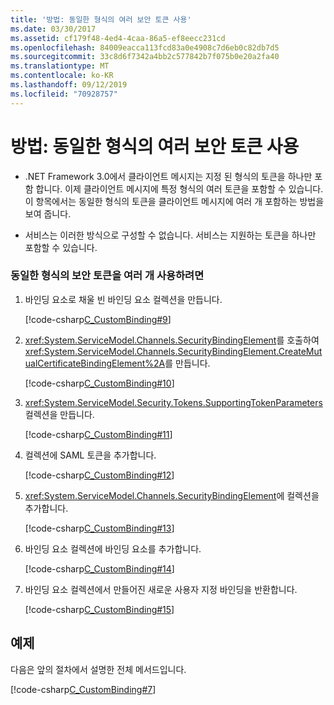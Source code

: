 ```yaml
---
title: '방법: 동일한 형식의 여러 보안 토큰 사용'
ms.date: 03/30/2017
ms.assetid: cf179f48-4ed4-4caa-86a5-ef8eecc231cd
ms.openlocfilehash: 84009eacca113fcd83a0e4908c7d6eb0c82db7d5
ms.sourcegitcommit: 33c8d6f7342a4bb2c577842b7f075b0e20a2fa40
ms.translationtype: MT
ms.contentlocale: ko-KR
ms.lasthandoff: 09/12/2019
ms.locfileid: "70928757"
---
```

# <a name="how-to-use-multiple-security-tokens-of-the-same-type"></a>방법: 동일한 형식의 여러 보안 토큰 사용

- .NET Framework 3.0에서 클라이언트 메시지는 지정 된 형식의 토큰을 하나만 포함 합니다. 이제 클라이언트 메시지에 특정 형식의 여러 토큰을 포함할 수 있습니다. 이 항목에서는 동일한 형식의 토큰을 클라이언트 메시지에 여러 개 포함하는 방법을 보여 줍니다.  
  
- 서비스는 이러한 방식으로 구성할 수 없습니다. 서비스는 지원하는 토큰을 하나만 포함할 수 있습니다.  
  
### <a name="to-use-multiple-security-tokens-of-the-same-type"></a>동일한 형식의 보안 토큰을 여러 개 사용하려면  
  
1. 바인딩 요소로 채울 빈 바인딩 요소 컬렉션을 만듭니다.  
  
     [!code-csharp[C_CustomBinding#9](../../../../samples/snippets/csharp/VS_Snippets_CFX/c_custombinding/cs/c_custombinding.cs#9)]  
  
2. <xref:System.ServiceModel.Channels.SecurityBindingElement>를 호출하여 <xref:System.ServiceModel.Channels.SecurityBindingElement.CreateMutualCertificateBindingElement%2A>를 만듭니다.  
  
     [!code-csharp[C_CustomBinding#10](../../../../samples/snippets/csharp/VS_Snippets_CFX/c_custombinding/cs/c_custombinding.cs#10)]  
  
3. <xref:System.ServiceModel.Security.Tokens.SupportingTokenParameters> 컬렉션을 만듭니다.  
  
     [!code-csharp[C_CustomBinding#11](../../../../samples/snippets/csharp/VS_Snippets_CFX/c_custombinding/cs/c_custombinding.cs#11)]  
  
4. 컬렉션에 SAML 토큰을 추가합니다.  
  
     [!code-csharp[C_CustomBinding#12](../../../../samples/snippets/csharp/VS_Snippets_CFX/c_custombinding/cs/c_custombinding.cs#12)]  
  
5. <xref:System.ServiceModel.Channels.SecurityBindingElement>에 컬렉션을 추가합니다.  
  
     [!code-csharp[C_CustomBinding#13](../../../../samples/snippets/csharp/VS_Snippets_CFX/c_custombinding/cs/c_custombinding.cs#13)]  
  
6. 바인딩 요소 컬렉션에 바인딩 요소를 추가합니다.  
  
     [!code-csharp[C_CustomBinding#14](../../../../samples/snippets/csharp/VS_Snippets_CFX/c_custombinding/cs/c_custombinding.cs#14)]  
  
7. 바인딩 요소 컬렉션에서 만들어진 새로운 사용자 지정 바인딩을 반환합니다.  
  
     [!code-csharp[C_CustomBinding#15](../../../../samples/snippets/csharp/VS_Snippets_CFX/c_custombinding/cs/c_custombinding.cs#15)]  
  
## <a name="example"></a>예제  
 다음은 앞의 절차에서 설명한 전체 메서드입니다.  
  
 [!code-csharp[C_CustomBinding#7](../../../../samples/snippets/csharp/VS_Snippets_CFX/c_custombinding/cs/c_custombinding.cs#7)]  

